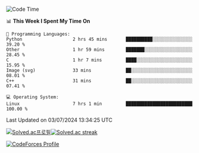 
<!--START_SECTION:waka-->
![Code Time](http://img.shields.io/badge/Code%20Time-3%2C544%20hrs%2051%20mins-blue)

📊 **This Week I Spent My Time On** 

```text
💬 Programming Languages: 
Python                   2 hrs 45 mins       ██████████░░░░░░░░░░░░░░░   39.20 % 
Other                    1 hr 59 mins        ███████░░░░░░░░░░░░░░░░░░   28.45 % 
C                        1 hr 7 mins         ████░░░░░░░░░░░░░░░░░░░░░   15.95 % 
Image (svg)              33 mins             ██░░░░░░░░░░░░░░░░░░░░░░░   08.01 % 
C++                      31 mins             ██░░░░░░░░░░░░░░░░░░░░░░░   07.41 % 

💻 Operating System: 
Linux                    7 hrs 1 min         █████████████████████████   100.00 % 
```


 Last Updated on 03/07/2024 13:34:25 UTC
<!--END_SECTION:waka-->


[![Solved.ac프로필](http://mazassumnida.wtf/api/generate_badge?boj=hckim96)](https://solved.ac/hckim96)[![Solved.ac streak](http://mazandi.herokuapp.com/api?handle=hckim96&theme=dark)](https://solved.ac/hckim96)


[![CodeForces Profile](https://cf.leed.at?id=hckim96)](https://codeforces.com/profile/hckim96)

